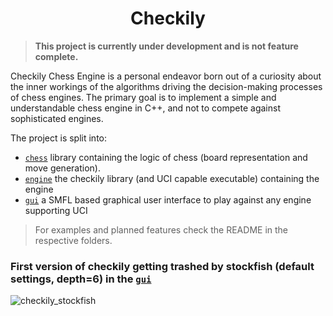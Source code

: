 <h1 align="center">Checkily</h1>

> **This project is currently under development and is not feature complete.**

Checkily Chess Engine is a personal endeavor born out of a curiosity about the inner workings of the algorithms driving the decision-making processes of chess engines.
The primary goal is to implement a simple and understandable chess engine in C++, and not to compete against sophisticated engines.

The project is split into:
- [`chess`](https://github.com/nikolausrauch/checkily/tree/main/chess) library containing the logic of chess (board representation and move generation).
- [`engine`](https://github.com/nikolausrauch/checkily/tree/main/engine) the checkily library (and UCI capable executable) containing the engine
- [`gui`](https://github.com/nikolausrauch/checkily/tree/main/gui) a SMFL based graphical user interface to play against any engine supporting UCI

> For examples and planned features check the README in the respective folders.

### First version of checkily getting trashed by stockfish (default settings, depth=6) in the [`gui`](https://github.com/nikolausrauch/checkily/tree/main/gui)
![checkily_stockfish](https://github.com/nikolausrauch/checkily/assets/13553309/e712cce2-90a0-4ade-9f86-4fd842969fab)
